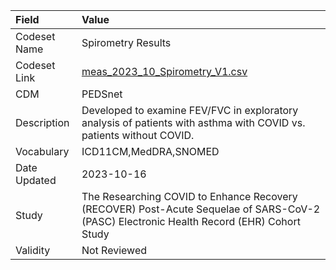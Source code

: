 |Field        |Value                                                                                                                                    |
|:------------|:----------------------------------------------------------------------------------------------------------------------------------------|
|Codeset Name |Spirometry Results                                                                                                                       |
|Codeset Link |[meas_2023_10_Spirometry_V1.csv](https://github.com/PEDSnet/Variable-Dictionary/blob/main/phys_meas/meas_2023_10_Spirometry_V1.csv.csv)  |
|CDM          |PEDSnet                                                                                                                                  |
|Description  |Developed to examine FEV/FVC in exploratory analysis of patients with asthma with COVID vs. patients without COVID.                      |
|Vocabulary   |ICD11CM,MedDRA,SNOMED                                                                                                                    |
|Date Updated |2023-10-16                                                                                                                               |
|Study        |The Researching COVID to Enhance Recovery (RECOVER) Post-Acute Sequelae of SARS-CoV-2 (PASC) Electronic Health Record (EHR) Cohort Study |
|Validity     |Not Reviewed                                                                                                                             |
